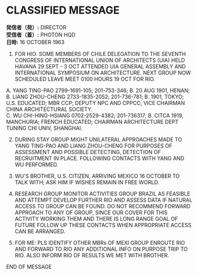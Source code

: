 # CLASSIFIED MESSAGE

**発信者（発）:** DIRECTOR  
**受信者（着）:** PHOTON HQD  
**日時:** 16 OCTOBER 1963  

1. FOR HIO: SOME MEMBERS OF CHILE DELEGATION TO THE SEVENTH CONGRESS OF INTERNATIONAL UNION OF ARCHITECTS (UIA) HELD HAVANA 29 SEPT - 3 OCT ATTENDED UIA GENERAL ASSEMBLY AND INTERNATIONAL SYMPOSIUM ON ARCHITECTURE. NEXT GROUP NOW SCHEDULED LEAVE MEET 0100 HOURS 19 OCT FOR RIO.

A. YANG TING-PAO 2799-1691-105; 201-753-346; B. 20 AUG 1901, HENAN;  
B. LIANG ZHOU-CHENG 2733-1835-2052; 201-736-781; B. 1901, TOKYO; U.S. EDUCATED; MBR CCP; DEPUTY NPC AND CPPCC; VICE CHAIRMAN CHINA ARCHITECTURAL SOCIETY.  
C. WU CHI-HING-HSIANG 0702-2529-4382; 201-736317; B. CITCA 1919, MANCHURIA; FRENCH EDUCATED; CHAIRMAN ARCHITECTURE DEPT TUNING CHI UNIV, SHANGHAI.

2. DURING STAY GROUP MIGHT UNILATERAL APPROACHES MADE TO YANG TING-PAO AND LIANG ZHOU-CHENG FOR PURPOSES OF ASSESSMENT AND POSSIBLE DETECTING, DETECTION OF RECRUITMENT IN PLACE. FOLLOWING CONTACTS WITH YANG AND WU PERFORMED.

3. WU'S BROTHER, U.S. CITIZEN, ARRIVING MEXICO 16 OCTOBER TO TALK WITH; ASK HIM IF WISHES REMAIN IN FREE WORLD.  
4. RESEARCH GROUP MONITOR ACTIVITIES GROUP BRAZIL AS FEASIBLE AND ATTEMPT DEVELOP FURTHER RIO AND ASSESS DATA IF NATURAL ACCESS TO GROUP CAN BE FOUND. DO NOT RECOMMEND FORWARD APPROACH TO ANY OF GROUP, SINCE OUR COVER FOR THIS ACTIVITY WORKING THEM AND THERE IS LONG RANGE GOAL OF FUTURE FOLLOW UP THESE CONTACTS WHEN APPROPRIATE ACCESS CAN BE ARRANGED.

5. FOR ME: PLS IDENTIFY OTHER MBRs OF MEXI GROUP ENROUTE RIO AND FORWARD TO RIO ANY ADDITIONAL INFO ON PURPOSE TRIP TO RIO. ALSO INFORM RIO OF RESULTS WE MET WITH BROTHER.

END OF MESSAGE